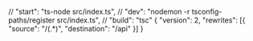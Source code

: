 // "start": "ts-node src/index.ts",
// "dev": "nodemon -r tsconfig-paths/register src/index.ts",
// "build": "tsc"
{
"version": 2,
"rewrites": [{ "source": "/(.*)", "destination": "/api" }]
}
